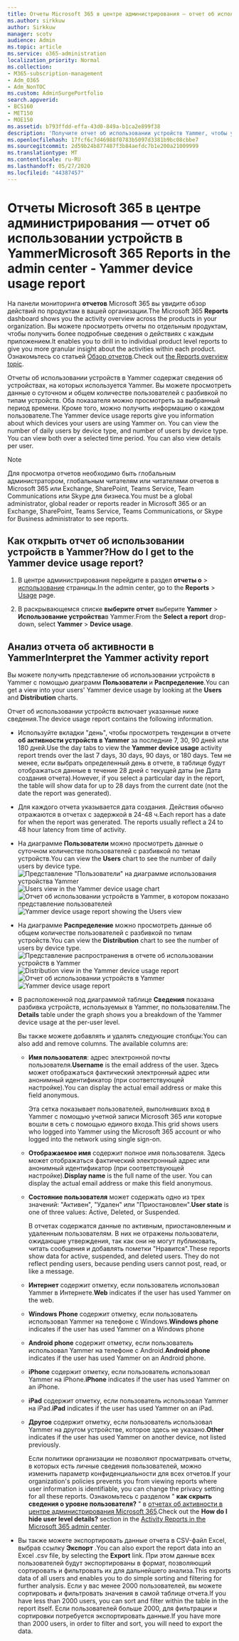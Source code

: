 ```yaml
---
title: Отчеты Microsoft 365 в центре администрирования — отчет об использовании устройств в Yammer
ms.author: sirkkuw
author: Sirkkuw
manager: scotv
audience: Admin
ms.topic: article
ms.service: o365-administration
localization_priority: Normal
ms.collection:
- M365-subscription-management
- Adm_O365
- Adm_NonTOC
ms.custom: AdminSurgePortfolio
search.appverid:
- BCS160
- MET150
- MOE150
ms.assetid: b793ffdd-effa-43d0-849a-b1ca2e899f38
description: 'Получите отчет об использовании устройств Yammer, чтобы узнать, на каких устройствах используются пользователи Yammer. '
ms.openlocfilehash: 17fcf6c7d46988f0783b5097d3381b9bc08cbbe7
ms.sourcegitcommit: 2d59b24b877487f3b84aefdc7b1e200a21009999
ms.translationtype: MT
ms.contentlocale: ru-RU
ms.lasthandoff: 05/27/2020
ms.locfileid: "44387457"
---
```

# <a name="microsoft-365-reports-in-the-admin-center---yammer-device-usage-report"></a><span data-ttu-id="631f5-103">Отчеты Microsoft 365 в центре администрирования — отчет об использовании устройств в Yammer</span><span class="sxs-lookup"><span data-stu-id="631f5-103">Microsoft 365 Reports in the admin center - Yammer device usage report</span></span>

<span data-ttu-id="631f5-104">На панели мониторинга **отчетов** Microsoft 365 вы увидите обзор действий по продуктам в вашей организации.</span><span class="sxs-lookup"><span data-stu-id="631f5-104">The Microsoft 365 **Reports** dashboard shows you the activity overview across the products in your organization.</span></span> <span data-ttu-id="631f5-105">Вы можете просмотреть отчеты по отдельным продуктам, чтобы получить более подробные сведения о действиях с каждым приложением.</span><span class="sxs-lookup"><span data-stu-id="631f5-105">It enables you to drill in to individual product level reports to give you more granular insight about the activities within each product.</span></span> <span data-ttu-id="631f5-106">Ознакомьтесь со статьей [Обзор отчетов](activity-reports.md).</span><span class="sxs-lookup"><span data-stu-id="631f5-106">Check out [the Reports overview topic](activity-reports.md).</span></span>
  
<span data-ttu-id="631f5-p102">Отчеты об использовании устройств в Yammer содержат сведения об устройствах, на которых используется Yammer. Вы можете просмотреть данные о суточном и общем количестве пользователей с разбивкой по типам устройств. Оба показателя можно просмотреть за выбранный период времени. Кроме того, можно получить информацию о каждом пользователе.</span><span class="sxs-lookup"><span data-stu-id="631f5-p102">The Yammer device usage reports give you information about which devices your users are using Yammer on. You can view the number of daily users by device type, and number of users by device type. You can view both over a selected time period. You can also view details per user.</span></span>
  
> [!NOTE]
> <span data-ttu-id="631f5-111">Для просмотра отчетов необходимо быть глобальным администратором, глобальным читателям или читателями отчетов в Microsoft 365 или Exchange, SharePoint, Teams Service, Team Communications или Skype для бизнеса.</span><span class="sxs-lookup"><span data-stu-id="631f5-111">You must be a global administrator, global reader or reports reader in Microsoft 365 or an Exchange, SharePoint, Teams Service, Teams Communications, or Skype for Business administrator to see reports.</span></span> 
  
## <a name="how-do-i-get-to-the-yammer-device-usage-report"></a><span data-ttu-id="631f5-112">Как открыть отчет об использовании устройств в Yammer?</span><span class="sxs-lookup"><span data-stu-id="631f5-112">How do I get to the Yammer device usage report?</span></span>

1. <span data-ttu-id="631f5-113">В центре администрирования перейдите в раздел **отчеты о** \> <a href="https://go.microsoft.com/fwlink/p/?linkid=2074756" target="_blank">использование</a> страницы.</span><span class="sxs-lookup"><span data-stu-id="631f5-113">In the admin center, go to the **Reports** \> <a href="https://go.microsoft.com/fwlink/p/?linkid=2074756" target="_blank">Usage</a> page.</span></span>

    
2. <span data-ttu-id="631f5-114">В раскрывающемся списке **выберите отчет** выберите **Yammer** \> **Использование устройства**в Yammer.</span><span class="sxs-lookup"><span data-stu-id="631f5-114">From the **Select a report** drop-down, select **Yammer** \> **Device usage**.</span></span>
  
## <a name="interpret-the-yammer-activity-report"></a><span data-ttu-id="631f5-115">Анализ отчета об активности в Yammer</span><span class="sxs-lookup"><span data-stu-id="631f5-115">Interpret the Yammer activity report</span></span>

<span data-ttu-id="631f5-116">Вы можете получить представление об использовании устройств в Yammer с помощью диаграмм **Пользователи** и **Распределение**.</span><span class="sxs-lookup"><span data-stu-id="631f5-116">You can get a view into your users' Yammer device usage by looking at the **Users** and **Distribution** charts.</span></span> 
  
<span data-ttu-id="631f5-117">Отчет об использовании устройств включает указанные ниже сведения.</span><span class="sxs-lookup"><span data-stu-id="631f5-117">The device usage report contains the following information.</span></span>
  
- <span data-ttu-id="631f5-118">Используйте вкладки "день", чтобы просмотреть тенденции в отчете **об активности устройств в Yammer** за последние 7, 30, 90 дней или 180 дней.</span><span class="sxs-lookup"><span data-stu-id="631f5-118">Use the day tabs to view the **Yammer device usage** activity report trends over the last 7 days, 30 days, 90 days, or 180 days.</span></span> <span data-ttu-id="631f5-119">Тем не менее, если выбрать определенный день в отчете, в таблице будут отображаться данные в течение 28 дней с текущей даты (не Дата создания отчета).</span><span class="sxs-lookup"><span data-stu-id="631f5-119">However, if you select a particular day in the report, the table will show data for up to 28 days from the current date (not the date the report was generated).</span></span> 
    
- <span data-ttu-id="631f5-p104">Для каждого отчета указывается дата создания. Действия обычно отражаются в отчетах с задержкой в 24-48 ч.</span><span class="sxs-lookup"><span data-stu-id="631f5-p104">Each report has a date for when the report was generated. The reports usually reflect a 24 to 48 hour latency from time of activity.</span></span>
    
- <span data-ttu-id="631f5-122">На диаграмме **Пользователи** можно просмотреть данные о суточном количестве пользователей с разбивкой по типам устройств.</span><span class="sxs-lookup"><span data-stu-id="631f5-122">You can view the **Users** chart to see the number of daily users by device type.</span></span><br/><span data-ttu-id="631f5-123">![Представление "Пользователи" на диаграмме использования устройства Yammer](../../media/ecfba1ec-fbea-4491-88da-1fb19b4d5629.png)</span><span class="sxs-lookup"><span data-stu-id="631f5-123">![Users view in the Yammer device usage chart](../../media/ecfba1ec-fbea-4491-88da-1fb19b4d5629.png)</span></span><br/><span data-ttu-id="631f5-124">![Отчет об использовании устройств в Yammer, в котором показано представление пользователей](../../media/f396865a-ad6e-4f8b-a145-cc3865b352f4.png)</span><span class="sxs-lookup"><span data-stu-id="631f5-124">![Yammer device usage report showing the Users view](../../media/f396865a-ad6e-4f8b-a145-cc3865b352f4.png)</span></span>
  
- <span data-ttu-id="631f5-125">На диаграмме **Распределение** можно просмотреть данные об общем количестве пользователей с разбивкой по типам устройств.</span><span class="sxs-lookup"><span data-stu-id="631f5-125">You can view the **Distribution** chart to see the number of users by device type.</span></span><br/><span data-ttu-id="631f5-126">![Представление распространения в отчете об использовании устройств в Yammer](../../media/7a0b152e-2d2b-4d23-8dc2-046be53b724f.png)</span><span class="sxs-lookup"><span data-stu-id="631f5-126">![Distribution view in the Yammer device usage report](../../media/7a0b152e-2d2b-4d23-8dc2-046be53b724f.png)</span></span><br/><span data-ttu-id="631f5-127">![Отчет об использовании устройств в Yammer](../../media/780c351d-7a1d-451d-8c16-4c454ef58aa8.png)</span><span class="sxs-lookup"><span data-stu-id="631f5-127">![Yammer device usage report](../../media/780c351d-7a1d-451d-8c16-4c454ef58aa8.png)</span></span>
  
- <span data-ttu-id="631f5-128">В расположенной под диаграммой таблице **Сведения** показана разбивка устройств, используемых в Yammer, по пользователям.</span><span class="sxs-lookup"><span data-stu-id="631f5-128">The **Details** table under the graph shows you a breakdown of the Yammer device usage at the per-user level.</span></span> 
    
    <span data-ttu-id="631f5-p105">Вы также можете добавлять и удалять следующие столбцы:</span><span class="sxs-lookup"><span data-stu-id="631f5-p105">You can also add and remove columns. The available columns are:</span></span>
    
  - <span data-ttu-id="631f5-131">**Имя пользователя**: адрес электронной почты пользователя.</span><span class="sxs-lookup"><span data-stu-id="631f5-131">**Username** is the email address of the user.</span></span> <span data-ttu-id="631f5-132">Здесь может отображаться фактический электронный адрес или анонимный идентификатор (при соответствующей настройке).</span><span class="sxs-lookup"><span data-stu-id="631f5-132">You can display the actual email address or make this field anonymous.</span></span> 
    
    <span data-ttu-id="631f5-133">Эта сетка показывает пользователей, выполнивших вход в Yammer с помощью учетной записи Microsoft 365 или которые вошли в сеть с помощью единого входа.</span><span class="sxs-lookup"><span data-stu-id="631f5-133">This grid shows users who logged into Yammer using the Microsoft 365 account or who logged into the network using single sign-on.</span></span>
    
  - <span data-ttu-id="631f5-p107">**Отображаемое имя** содержит полное имя пользователя. Здесь может отображаться фактический электронный адрес или анонимный идентификатор (при соответствующей настройке).</span><span class="sxs-lookup"><span data-stu-id="631f5-p107">**Display name** is the full name of the user. You can display the actual email address or make this field anonymous.</span></span> 
    
  - <span data-ttu-id="631f5-136">**Состояние пользователя** может содержать одно из трех значений: "Активен", "Удален" или "Приостановлен".</span><span class="sxs-lookup"><span data-stu-id="631f5-136">**User state** is one of three values: Active, Deleted, or Suspended.</span></span> 
    
    <span data-ttu-id="631f5-p108">В отчетах содержатся данные по активным, приостановленным и удаленным пользователям. В них не отражены пользователи, ожидающие утверждения, так как они не могут публиковать, читать сообщения и добавлять пометки "Нравится".</span><span class="sxs-lookup"><span data-stu-id="631f5-p108">These reports show data for active, suspended, and deleted users. They do not reflect pending users, because pending users cannot post, read, or like a message.</span></span>
    
  - <span data-ttu-id="631f5-139">**Интернет** содержит отметку, если пользователь использовал Yammer в Интернете.</span><span class="sxs-lookup"><span data-stu-id="631f5-139">**Web** indicates if the user has used Yammer on the web.</span></span> 
    
  - <span data-ttu-id="631f5-140">**Windows Phone** содержит отметку, если пользователь использовал Yammer на телефоне с Windows.</span><span class="sxs-lookup"><span data-stu-id="631f5-140">**Windows phone** indicates if the user has used Yammer on a Windows phone</span></span> 
    
  - <span data-ttu-id="631f5-141">**Android phone** содержит отметку, если пользователь использовал Yammer на телефоне с Android.</span><span class="sxs-lookup"><span data-stu-id="631f5-141">**Android phone** indicates if the user has used Yammer on an Android phone.</span></span> 
    
  - <span data-ttu-id="631f5-142">**iPhone** содержит отметку, если пользователь использовал Yammer на iPhone.</span><span class="sxs-lookup"><span data-stu-id="631f5-142">**iPhone** indicates if the user has used Yammer on an iPhone.</span></span> 
    
  - <span data-ttu-id="631f5-143">**iPad** содержит отметку, если пользователь использовал Yammer на iPad.</span><span class="sxs-lookup"><span data-stu-id="631f5-143">**iPad** indicates if the user has used Yammer on an iPad.</span></span> 
    
  - <span data-ttu-id="631f5-144">**Другое** содержит отметку, если пользователь использовал Yammer на другом устройстве, которое здесь не указано.</span><span class="sxs-lookup"><span data-stu-id="631f5-144">**Other** indicates if the user has used Yammer on another device, not listed previously.</span></span> 
    
    <span data-ttu-id="631f5-145">Если политики организации не позволяют просматривать отчеты, в которых есть личные сведения пользователей, можно изменить параметр конфиденциальности для всех отчетов.</span><span class="sxs-lookup"><span data-stu-id="631f5-145">If your organization's policies prevents you from viewing reports where user information is identifiable, you can change the privacy setting for all these reports.</span></span> <span data-ttu-id="631f5-146">Ознакомьтесь с разделом " **как скрыть сведения о уровне пользователя?** " в [отчетах об активности в центре администрирования Microsoft 365](activity-reports.md).</span><span class="sxs-lookup"><span data-stu-id="631f5-146">Check out the **How do I hide user level details?** section in the [Activity Reports in the Microsoft 365 admin center](activity-reports.md).</span></span>
    
- <span data-ttu-id="631f5-147">Вы также можете экспортировать данные отчета в CSV-файл Excel, выбрав ссылку **Экспорт** .</span><span class="sxs-lookup"><span data-stu-id="631f5-147">You can also export the report data into an Excel .csv file, by selecting the **Export** link.</span></span> <span data-ttu-id="631f5-148">При этом данные всех пользователей будут экспортированы в формат, позволяющий сортировать и фильтровать их для дальнейшего анализа.</span><span class="sxs-lookup"><span data-stu-id="631f5-148">This exports data of all users and enables you to do simple sorting and filtering for further analysis.</span></span> <span data-ttu-id="631f5-149">Если у вас менее 2000 пользователей, вы можете сортировать и фильтровать значения в самой таблице отчета.</span><span class="sxs-lookup"><span data-stu-id="631f5-149">If you have less than 2000 users, you can sort and filter within the table in the report itself.</span></span> <span data-ttu-id="631f5-150">Если пользователей больше 2000, для фильтрации и сортировки потребуется экспортировать данные.</span><span class="sxs-lookup"><span data-stu-id="631f5-150">If you have more than 2000 users, in order to filter and sort, you will need to export the data.</span></span> 
    

